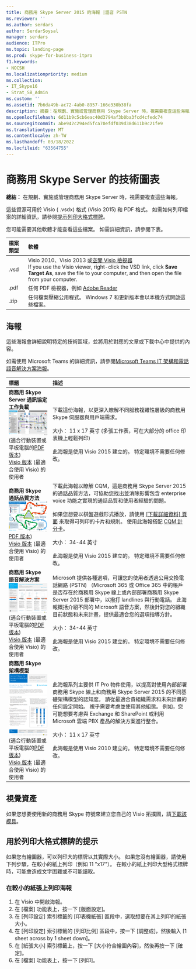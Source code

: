 ```yaml
---
title: 商務用 Skype Server 2015 的海報 |語音 PSTN
ms.reviewer: ''
ms.author: serdars
author: SerdarSoysal
manager: serdars
audience: ITPro
ms.topic: landing-page
ms.prod: skype-for-business-itpro
f1.keywords:
- NOCSH
ms.localizationpriority: medium
ms.collection:
- IT_Skype16
- Strat_SB_Admin
ms.custom: ''
ms.assetid: 7b6da49b-ac72-4ab0-8957-166e330b38fa
description: 摘要：在規劃、實施或管理商務用 Skype Server 時，視需要複查這些海報。
ms.openlocfilehash: 6d11b9c5cb6eac40d3794af3b0ba3fcd4cfedc74
ms.sourcegitcommit: abe942c294ed5fca70efdf039d38d611b9c21fe9
ms.translationtype: MT
ms.contentlocale: zh-TW
ms.lasthandoff: 03/18/2022
ms.locfileid: "63564755"
---
```

# <a name="technical-diagrams-for-skype-for-business-server"></a>商務用 Skype Server 的技術圖表

**總結：** 在規劃、實施或管理商務用 Skype Server 時，視需要複查這些海報。

這些資源可用於 Visio ( .vsdx) 格式 (Visio 2015) 和 PDF 格式。 如需如何列印檔案的詳細資訊，請參閱[提示列印大格式標牌](technical-diagrams.md#tips)。

您可能需要其他軟體才能查看這些檔案。 如需詳細資訊，請參閱下表。

|檔案類型|軟體|
|:--- |:--- |
|.vsd |Visio 2010、Visio 2013 或[空閒 Visio 檢視器](https://go.microsoft.com/fwlink/p/?LinkId=393676) <br/> If you use the Visio viewer, right-click the VSD link, click **Save Target As**, save the file to your computer, and then open the file from your computer. |
|.pdf |任何 PDF 檢視器，例如 [Adobe Reader](https://go.microsoft.com/fwlink/p/?LinkId=393675) |
|.zip |任何檔案壓縮公用程式。 Windows 7 和更新版本會以本機方式開啟這些檔案。 |

## <a name="posters"></a>海報

這些海報會詳細說明特定的技術區域，並將用於對應的文章或下載中心中提供的內容。

如需使用 Microsoft Teams 的詳細資訊，請參閱[Microsoft Teams IT 架構和電話語音解決方案海報](/MicrosoftTeams/teams-architecture-solutions-posters)。

|標題|描述|
|:---|:---|
|**商務用 Skype Server 通訊協定工作負載** <br/>![SfB 通訊協定工作負載海報。](media/0dccf933-eab3-4793-a8a4-4f6b9b0b4fa0.png)<br/> (適合行動裝置或平板電腦的[PDF 版本](https://go.microsoft.com/fwlink/p/?LinkId=550989))  <br/> [Visio 版本](https://go.microsoft.com/fwlink/p/?LinkId=550991) (最適合使用 Visio) 的使用者 |下載這份海報，以更深入瞭解不同服務複雜性層級的商務用 Skype 伺服器與用戶端需求。<br/> <br/> 大小： 11 x 17 英寸 (多張工作表，可在大部分的 office 印表機上輕鬆列印)  <br/> <br/> 此海報是使用 Visio 2015 建立的。 特定環境不需要任何修改。 |
|**商務用 Skype 通話品質方法** <br/> ![通話品質方法海報。 (適合行動裝置或平板電腦的](media/69d33707-8dc4-446a-8d72-0a77be59a64a.png)[PDF 版本](https://go.microsoft.com/fwlink/p/?LinkId=617899))  <br/> [Visio 版本](https://go.microsoft.com/fwlink/p/?LinkId=617900) (最適合使用 Visio) 的使用者 |下載此海報以瞭解 CQM，這是商務用 Skype Server 2015 的通話品質方法，可協助您找出並消除影響包含 enterprise voice 功能之實現的通話品質和使用者經驗的問題。 <br/> <br/> 如果您想要以棋盤遊戲形式播放，請使用 [ [下載詳細資料] 頁面](https://go.microsoft.com/fwlink/p/?LinkId=617898) 來取得可列印的卡片和規則。 使用此海報搭配 [CQM 計分卡](https://go.microsoft.com/fwlink/p/?LinkId=617904)。 <br/><br/> 大小： 34-44 英寸 <br/> <br/> 此海報是使用 Visio 2015 建立的。 特定環境不需要任何修改。 |
|**商務用 Skype 語音解決方案** <br/> ![規劃語音解決方案海報。](media/1d3371f3-d554-4d6b-ac4f-a927bbe50b26.png) <br/>  (適合行動裝置或平板電腦的[PDF 版本](https://go.microsoft.com/fwlink/?linkid=869123))  <br/> [Visio 版本](https://go.microsoft.com/fwlink/?linkid=869124) (最適合使用 Visio) 的使用者 |Microsoft 提供各種選項，可讓您的使用者透過公用交換電話網路 (PSTN) （Microsoft 365 或 Office 365 中的帳戶是否存在於商務用 Skype 線上或內部部署商務用 Skype Server 2015 部署中，以撥打 landlines 與行動電話。 此海報概括介紹不同的 Microsoft 語音方案，然後針對您的組織目前狀態和未來計畫，提供最適合您的選項指導方針。 <br/> <br/> 大小： 34-44 英寸 <br/><br/> 此海報是使用 Visio 2015 建立的。 特定環境不需要任何修改。 |
|**商務用 Skype 架構模型** <br/> ![商務用 Skype 架構模型。](media/0734153f-af7b-4cf3-b095-96bdd1de3fb0.png) <br/>  (適合行動裝置或平板電腦的[PDF 版本](https://go.microsoft.com/fwlink/?linkid=869125))  <br/> [Visio 版本](https://go.microsoft.com/fwlink/?linkid=869126) (最適合使用 Visio) 的使用者 |此海報系列主要供 IT Pro 物件使用，以提高對使用內部部署商務用 Skype 線上和商務用 Skype Server 2015 的不同基礎架構模型的認知度。 請從最適合貴組織需求和未來計畫的任何設定開始。 視乎需要考慮並使用其他組態。 例如，您可能想要考慮與 Exchange 和 SharePoint 或利用 Microsoft 雲端 PBX 產品的解決方案進行整合。 <br/><br/> 大小： 11 x 17 英寸 <br/><br/> 此海報是使用 Visio 2010 建立的。 特定環境不需要任何修改。 |

## <a name="visual-assets"></a>視覺資產

如果您想要使用新的商務用 Skype 符號來建立您自己的 Visio 拓撲圖，請[下載該模具](https://go.microsoft.com/fwlink/p/?LinkId=550985)。

## <a name="tips-for-printing-large-format-posters"></a>用於列印大格式標牌的提示

<a name="tips"> </a>

如果您有繪圖器，可以列印大的標牌以其實際大小。 如果您沒有繪圖器，請使用下列步驟，在較小的紙上列印（例如 11 "x17"）。 在較小的紙上列印大型格式標牌時，可能會造成文字困難或不可能讀取。

### <a name="print-posters-on-smaller-paper"></a>在較小的紙張上列印海報

1. 在 Visio 中開啟海報。
2. 在 [檔案] 功能表上，按一下 [版面設定]。
3. 在 [列印設定] 索引標籤的 [印表機紙張] 區段中，選取想要在其上列印的紙張大小。
4. 在 [列印設定] 索引標籤的 [列印比例] 區段中，按一下 [調整成]，然後輸入 [1 sheet across by 1 sheet down]。
5. 在 [紙張大小] 索引標籤上，按一下 [大小符合繪圖內容]，然後再按一下 [確定]。
6. 在 [檔案] 功能表上，按一下 [列印]。